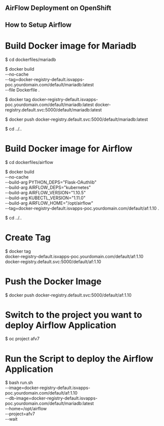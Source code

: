 ## AirFlow Deployment on OpenShift

## How to Setup Airflow
# Build Docker image for Mariadb

$ cd dockerfiles/mariadb

$ docker build \
  --no-cache \
  --tag=docker-registry-default.isvapps-poc.yourdomain.com/default/mariadb:latest \
  --file Dockerfile .

$ docker tag docker-registry-default.isvapps-poc.yourdomain.com/default/mariadb:latest docker-registry.default.svc:5000/default/mariadb:latest

$ docker push docker-registry.default.svc:5000/default/mariadb:latest

$ cd ../..

# Build Docker image for Airflow

$ cd dockerfiles/airflow

$ docker build \
     --no-cache \
     --build-arg PYTHON_DEPS="Flask-OAuthlib" \
     --build-arg AIRFLOW_DEPS="kubernetes" \
     --build-arg AIRFLOW_VERSION="1.10.5" \
     --build-arg KUBECTL_VERSION="1.11.0" \
     --build-arg AIRFLOW_HOME="/opt/airflow" \
     --tag=docker-registry-default.isvapps-poc.yourdomain.com/default/af:1.10 .

$ cd ../..

# Create Tag
$ docker tag \
  docker-registry-default.isvapps-poc.yourdomain.com/default/af:1.10 \
  docker-registry.default.svc:5000/default/af:1.10

# Push the Docker Image
$ docker push docker-registry.default.svc:5000/default/af:1.10

# Switch to the project you want to deploy Airflow Application
$ oc project afv7

# Run the Script to deploy the Airflow Application
$ bash run.sh \
  --image=docker-registry-default.isvapps-poc.yourdomain.com/default/af:1.10 \
  --db-image=docker-registry-default.isvapps-poc.yourdomain.com/default/mariadb:latest \
  --home=/opt/airflow \
  --project=afv7 \
  --wait
